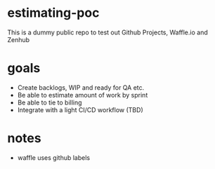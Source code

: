 # estimating-poc

This is a dummy public repo to test out Github Projects, Waffle.io and Zenhub

# goals

* Create backlogs, WIP and ready for QA etc.
* Be able to estimate amount of work by sprint
* Be able to tie to billing
* Integrate with a light CI/CD workflow (TBD)

# notes

* waffle uses github labels

